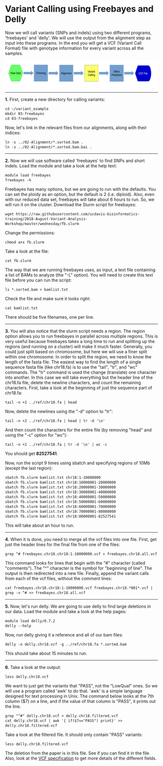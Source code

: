 Variant Calling using Freebayes and Delly
==========================================

Now we will call variants (SNPs and indels) using two different programs, 'freebayes' and 'delly'. We will use the output from the alignment step as input into these programs. In the end you will get a VCF (Variant Call Format) file with genotype information for every variant across all the samples.

![fc04](fc04.png)

---

**1\.** First, create a new directory for calling variants:

    cd ~/variant_example
    mkdir 03-freebayes
    cd 03-freebayes

Now, let's link in the relevant files from our alignments, along with their indices:

    ln -s ../02-Alignment/*.sorted.bam .
    ln -s ../02-Alignment/*.sorted.bam.bai .

---

**2\.** Now we will use software called 'freebayes' to find SNPs and short indels. Load the module and take a look at the help text:

    module load freebayes
    freebayes -h

Freebayes has many options, but we are going to run with the defaults. You can set the ploidy as an option, but the default is 2 (i.e. diploid). Also, even with our reduced data set, freebayes will take about 6 hours to run. So, we will run it on the cluster. Download the Slurm script for freebayes:

    wget https://raw.githubusercontent.com/ucdavis-bioinformatics-training/2018-August-Variant-Analysis-Workshop/master/wednesday/fb.slurm

Change the permissions:

    chmod a+x fb.slurm

Take a look at the file:

    cat fb.slurm

The way that we are running freebayes uses, as input, a text file containing a list of BAMs to analyze (the "-L" option). You will need to create this text file before you can run the script:

    ls *.sorted.bam > bamlist.txt

Check the file and make sure it looks right:

    cat bamlist.txt

There should be five filenames, one per line.

---

**3\.** You will also notice that the slurm script needs a region. The region option allows you to run freebayes in parallel across multiple regions. This is very useful because freebayes takes a long time to run and splitting up the regions (and running on a cluster) will make it much faster. Generally, you could just split based on chromosome, but here we will use a finer split within one chromosome. In order to split the region, we need to know the length of the fasta file. The easiest way to find the length of a single sequence fasta file (like chr18.fa) is to use the "tail", "tr", and "wc" commands. The "tr" command is used the change (translate) one character into another. In this case we will take everything but the header line of the chr18.fa file, delete the newline characters, and count the remaining characters. First, take a look at the beginning of just the sequence part of chr18.fa:

    tail -n +2 ../ref/chr18.fa | head

Now, delete the newlines using the "-d" option to "tr":

    tail -n +2 ../ref/chr18.fa | head | tr -d '\n'

And then count the characters for the entire file (by removing "head" and using the "-c" option for "wc"):

    tail -n +2 ../ref/chr18.fa | tr -d '\n' | wc -c

You should get **82527541**.

Now, run the script 9 times using sbatch and specifying regions of 10Mb (except the last region):

    sbatch fb.slurm bamlist.txt chr18:1-10000000
    sbatch fb.slurm bamlist.txt chr18:10000001-20000000
    sbatch fb.slurm bamlist.txt chr18:20000001-30000000
    sbatch fb.slurm bamlist.txt chr18:30000001-40000000
    sbatch fb.slurm bamlist.txt chr18:40000001-50000000
    sbatch fb.slurm bamlist.txt chr18:50000001-60000000
    sbatch fb.slurm bamlist.txt chr18:60000001-70000000
    sbatch fb.slurm bamlist.txt chr18:70000001-80000000
    sbatch fb.slurm bamlist.txt chr18:80000001-82527541

This will take about an hour to run.

---

**4\.** When it is done, you need to merge all the vcf files into one file. First, get just the header lines for the final file from one of the files:

    grep ^# freebayes.chr18.chr18:1-10000000.vcf > freebayes.chr18.all.vcf

This command looks for lines that begin with the "#" character (called "comments"). The "^" character is the symbol for "beginning of line". The output is then redirected into a new file. Finally, append the variant calls from each of the vcf files, without the comment lines:

    cat freebayes.chr18.chr18:1-10000000.vcf freebayes.chr18.*001*.vcf | grep -v ^# >> freebayes.chr18.all.vcf

---

**5\.** Now, let's run delly. We are going to use delly to find large deletions in our data. Load the module and take a look at the help pages:

    module load delly/0.7.2
    delly --help

Now, run delly giving it a reference and all of our bam files:

    delly -o delly.chr18.vcf -g ../ref/chr18.fa *.sorted.bam

This should take about 15 minutes to run.

---

**6\.** Take a look at the output:

    less delly.chr18.vcf

We want to just get the variants that "PASS", not the "LowQual" ones. So we will use a program called 'awk' to do that. 'awk' is a simple language designed for text processing in Unix. The command below looks at the 7th column ($7) on a line, and if the value of that column is "PASS", it prints out the line.

	grep "^#" delly.chr18.vcf > delly.chr18.filtered.vcf
    cat delly.chr18.vcf | awk '{ if($7=="PASS") print}' >> delly.chr18.filtered.vcf

Take a look at the filtered file. It should only contain "PASS" variants:

    less delly.chr18.filtered.vcf

The deletion from the paper is in this file. See if you can find it in the file. Also, look at the [VCF specification](https://samtools.github.io/hts-specs/VCFv4.2.pdf) to get more details of the different fields.
